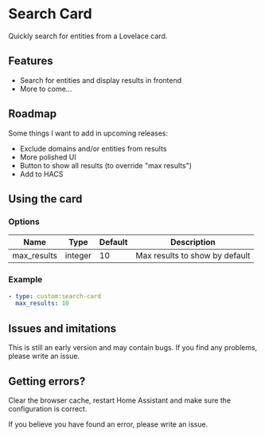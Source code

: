 # Search Card

Quickly search for entities from a Lovelace card.

## Features

* Search for entities and display results in frontend
* More to come...

## Roadmap

Some things I want to add in upcoming releases:

* Exclude domains and/or entities from results
* More polished UI
* Button to show all results (to override "max results")
* Add to HACS

## Using the card

### Options

| Name | Type | Default | Description |
|------|------|---------|-------------|
| max_results | integer | 10 | Max results to show by default

### Example

  ```yaml
  - type: custom:search-card
    max_results: 10
  ```

## Issues and imitations

This is still an early version and may contain bugs. If you find any problems, please write an issue.

## Getting errors?

Clear the browser cache, restart Home Assistant and make sure the configuration is correct.

If you believe you have found an error, please write an issue.